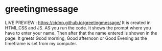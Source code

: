 # greetingmessage
LIVE PREVIEW : https://cidnp.github.io/greetingmessage/
It is created in HTML,CSS and JS. 
AS you run the code. It shows the prompt where you have to enter your name.
Then after that the name entered is showen in the page. 
It greets Good morning, Good afternoon  or Good Evening as the timeframe is set from my computer.
